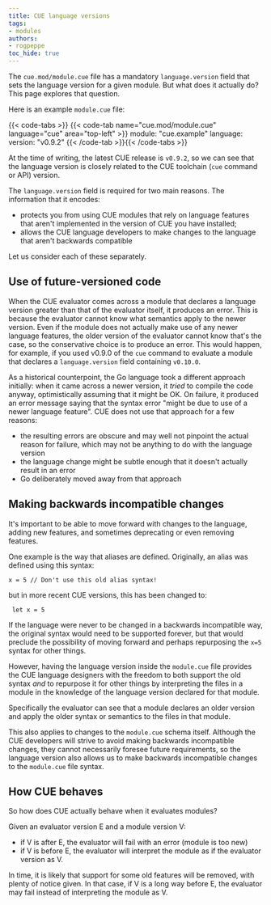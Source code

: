 ```yaml
---
title: CUE language versions
tags:
- modules
authors:
- rogpeppe
toc_hide: true
---
```


The `cue.mod/module.cue` file has a mandatory `language.version` field
that sets the language version for a given module. But what does it actually
do? This page explores that question.

Here is an example `module.cue` file:

{{< code-tabs >}}
{{< code-tab name="cue.mod/module.cue" language="cue" area="top-left" >}}
module: "cue.example"
language: version: "v0.9.2"
{{< /code-tab >}}{{< /code-tabs >}}

At the time of writing, the latest CUE release is `v0.9.2`, so we can see that
the language version is closely related to the CUE toolchain (`cue` command
or API) version.

The `language.version` field is required for two main reasons. The information that it encodes:

- protects you from using CUE modules that rely on language features
that aren't implemented in the version of CUE you have installed;
- allows the CUE language developers to make changes to the language
that aren't backwards compatible

Let us consider each of these separately.

##  Use of future-versioned code

When the CUE evaluator comes across a module that declares a language
version greater than that of the evaluator itself, it produces an
error. This is because the evaluator cannot know what semantics apply
to the newer version. Even if the module does not actually make use of
any newer language features, the older version of the evaluator cannot
know that's the case, so the conservative choice is to produce an
error. This would happen, for example, if you used v0.9.0 of the `cue`
command to evaluate a module that declares a `language.version` field
containing `v0.10.0`.

As a historical counterpoint, the Go language took a different approach initially:
when it came across a newer version, it _tried_ to compile the code anyway,
optimistically assuming that it might be OK. On failure, it produced an error
message saying that the syntax error "might be due to use of a newer language feature".
CUE does not use that approach for a few reasons:
- the resulting errors are obscure and may well not pinpoint the actual reason for failure,
which may not be anything to do with the language version
- the language change might be subtle enough that it doesn't actually result in an error
- Go deliberately moved away from that approach

## Making backwards incompatible changes

It's important to be able to move forward with changes to the language, adding
new features, and sometimes deprecating or even removing features.

One example is the way that aliases are defined. Originally, an alias
was defined using this syntax:

```cue
x = 5 // Don't use this old alias syntax!
```

but in more recent CUE versions, this has been changed to:

```cue
 let x = 5
```

If the language were never to be changed in a backwards incompatible
way, the original syntax would need to be supported forever, but that
would preclude the possibility of moving forward and perhaps
repurposing the `x=5` syntax for other things.

However, having the language version inside the `module.cue` file
provides the CUE language designers with the freedom to both support
the old syntax _and_ to repurpose it for other things by interpreting
the files in a module in the knowledge of the language version
declared for that module.

Specifically the evaluator can see that a module declares an older version
and apply the older syntax or semantics to the files in that module.

This also applies to changes to the `module.cue` schema itself.
Although the CUE developers will strive to avoid making backwards
incompatible changes, they cannot necessarily foresee future
requirements, so the language version also allows us to make
backwards incompatible changes to the `module.cue` file syntax.

## How CUE behaves

So how does CUE actually behave when it evaluates modules?

Given an evaluator version E and a module version V:

- if V is after E, the evaluator will fail with an error (module is too new)
- if V is before E, the evaluator will interpret the module as if the evaluator
version as V.

In time, it is likely that support for some old features will be
removed, with plenty of notice given. In that case, if V is a long way
before E, the evaluator may fail instead of interpreting the module as
V.
